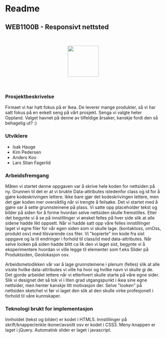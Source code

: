 # Readme
## WEB1100B - Responsivt nettsted

<br>

<p align="center">
    <img src="https://upload.wikimedia.org/wikipedia/commons/thumb/c/c5/Ikea_logo.svg/2000px-Ikea_logo.svg.png" width="100"/>
</p>

<br>

### Prosjektbeskrivelse
Firmaet vi har hatt fokus på er Ikea. De leverer mange produkter, så vi har satt fokus på en enkelt seng på vårt prosjekt.
Senga vi valgte heter Oppland. Valget havnet på denne av tilfeldige årsaker, kanskje fordi den så behagelig ut? :)

### Utviklere
* Isak Hauge
* Kim Pedersen
* Anders Koo
* Lars Stian Fagerlid

### Arbeidsfremgang
Måten vi startet denne oppgaven var å skrive hele koden for nettsiden på ny. Grunnen til det er at vi brukte Data-attributes istedenfor class og id for å gjøre kodeskrivingen lettere. 
Ikke bare gjør det kodeskrivingen lettere, men det gjør koden mer oversiktlig når vi trengte å feilsøke. 
Det vi startet med å gjøre var å sette grunnsteinene på plass. Vi satte opp placeholder tekst og bilder på siden for å forme hvordan selve nettsiden skulle fremstilles. 
Etter det begynte vi å se på innstillinger vi ønsket felles på hver side slik at alle sidene hadde likt oppsett.
Når vi hadde satt opp våre felles innstillinger laget vi egne filer for vår egen siden som vi skulle lage. (kontaktoss, omOss, produkt osv) med tilsvarende css filer.
Vi "kopierte" inn kode fra sist oppgave og la til endringer i forhold til class/id med data-attributes.
Når selve looken på siden hadde blitt ca lik den vi laget sist, begynte vi å eksperimentere hvordan vi ville legge til elementer som f.eks Slider på Produktsiden, Geolokasjon osv.

Arbeidsmetodikken vår var å lage grunnsteinene i plenum (felles) slik at alle visste hvilke data-attributes vi ville ha hvor og hvilke navn vi skulle gi de.
Det gjorde arbeidet lettere når vi etterhvert skulle starte på våre egne sider.
Slik vi designet det så tok vi i liten grad utgangspunkt i ikea sine egne nettsider, men henter kanskje litt motivasjon der.
Selve "looken" på nettsiden sketchet vi før vi laget den slik at den skulle virke profesjonell i forhold til våre kunnskaper.

### Teknologi brukt for implementasjon
Innholdet (tekst og bilder) er kodet i HTML5.
Innstillinger på skrift/knapper/enkle ikoner/avsnitt osv er kodet i CSS3.
Meny-knappen er laget i jQuery.
Automatisk slider er laget i javascript.